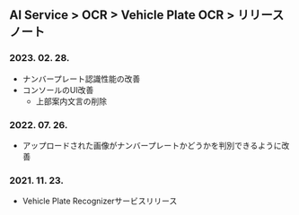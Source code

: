 ## AI Service > OCR > Vehicle Plate OCR > リリースノート

### 2023. 02. 28.
* ナンバープレート認識性能の改善
* コンソールのUI改善
    * 上部案内文言の削除

### 2022. 07. 26.
* アップロードされた画像がナンバープレートかどうかを判別できるように改善

### 2021. 11. 23.
* Vehicle Plate Recognizerサービスリリース
